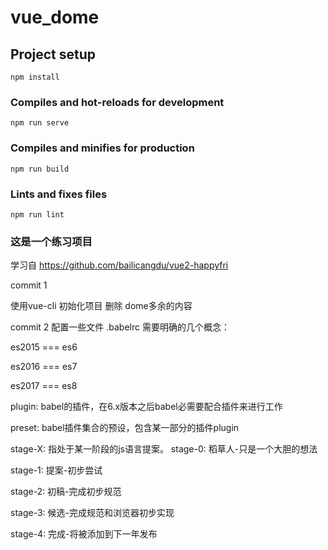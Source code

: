 # vue_dome

## Project setup
```
npm install
```

### Compiles and hot-reloads for development
```
npm run serve
```

### Compiles and minifies for production
```
npm run build
```

### Lints and fixes files
```
npm run lint
```
### 这是一个练习项目 
学习自 https://github.com/bailicangdu/vue2-happyfri

commit 1

使用vue-cli 初始化项目 
删除 dome多余的内容

commit 2
配置一些文件
.babelrc
需要明确的几个概念：

es2015 === es6

es2016 === es7

es2017 === es8

plugin: babel的插件，在6.x版本之后babel必需要配合插件来进行工作

preset: babel插件集合的预设，包含某一部分的插件plugin

stage-X: 指处于某一阶段的js语言提案。
stage-0: 稻草人-只是一个大胆的想法

stage-1: 提案-初步尝试

stage-2: 初稿-完成初步规范

stage-3: 候选-完成规范和浏览器初步实现

stage-4: 完成-将被添加到下一年发布

